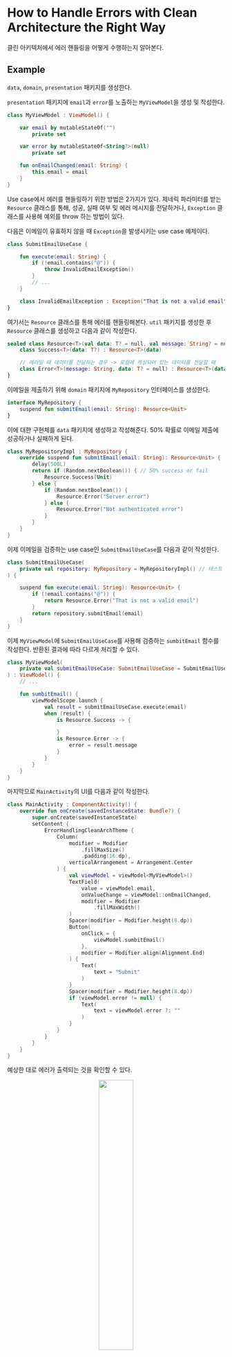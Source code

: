 # How to Handle Errors with Clean Architecture the Right Way

클린 아키텍처에서 에러 핸들링을 어떻게 수행하는지 알아본다.

## Example

`data`, `domain`, `presentation` 패키지를 생성한다.

`presentation` 패키지에 `email`과 `error`를 노출하는 `MyViewModel`을 생성 및 작성한다.

```kotlin
class MyViewModel : ViewModel() {

    var email by mutableStateOf("")
        private set

    var error by mutableStateOf<String?>(null)
        private set

    fun onEmailChanged(email: String) {
        this.email = email
    }
}
```

Use case에서 에러를 핸들링하기 위한 방법은 2가지가 있다. 제네릭 파라미터를 받는 `Resource` 클래스를 통해, 성공, 실패 여부 및 에러 메시지를 전달하거나, `Exception` 클래스를 사용해
예외를 throw 하는 방법이 있다.

다음은 이메일이 유효하지 않을 때 `Exception`을 발생시키는 use case 예제이다.

```kotlin
class SubmitEmailUseCase {

    fun execute(email: String) {
        if (!email.contains("@")) {
            throw InvalidEmailException()
        }
        // ...
    }

    class InvalidEmailException : Exception("That is not a valid email")
}
```

여기서는 `Resource` 클래스를 통해 에러를 핸들링해본다. `util` 패키지를 생성한 후 `Resource` 클래스를 생성하고 다음과 같이 작성한다.

```kotlin
sealed class Resource<T>(val data: T? = null, val message: String? = null) {
    class Success<T>(data: T?) : Resource<T>(data)

    // 에러일 때 데이터를 전달하는 경우 -> 로컬에 캐싱되어 있는 데이터를 전달할 때
    class Error<T>(message: String, data: T? = null) : Resource<T>(data = data, message = message)
}
```

이메일을 제출하기 위해 `domain` 패키지에 `MyRepository` 인터페이스를 생성한다.

```kotlin
interface MyRepository {
    suspend fun submitEmail(email: String): Resource<Unit>
}
```

이에 대한 구현체를 `data` 패키지에 생성하고 작성해준다. 50% 확률로 이메일 제출에 성공하거나 실패하게 된다.

```kotlin
class MyRepositoryImpl : MyRepository {
    override suspend fun submitEmail(email: String): Resource<Unit> {
        delay(500L)
        return if (Random.nextBoolean()) { // 50% success or fail
            Resource.Success(Unit)
        } else {
            if (Random.nextBoolean()) {
                Resource.Error("Server error")
            } else {
                Resource.Error("Not authenticated error")
            }
        }
    }
}
```

이제 이메일을 검증하는 use case인 `SubmitEmailUseCase`를 다음과 같이 작성한다.

```kotlin
class SubmitEmailUseCase(
    private val repository: MyRepository = MyRepositoryImpl() // 테스트 프로젝트라 구현체를 직접 대입, 실제 프로젝트에서는 DI를 통해 인터페이스를 인젝션한다.
) {

    suspend fun execute(email: String): Resource<Unit> {
        if (!email.contains("@")) {
            return Resource.Error("That is not a valid email")
        }
        return repository.submitEmail(email)
    }
}
```

이제 `MyViewModel`에 `SubmitEmailUseCase`를 사용해 검증하는 `sumbitEmail` 함수를 작성한다. 반환된 결과에 따라 다르게 처리할 수 있다.

```kotlin
class MyViewModel(
    private val submitEmailUseCase: SubmitEmailUseCase = SubmitEmailUseCase()
) : ViewModel() {
    // ...

    fun sumbitEmail() {
        viewModelScope.launch {
            val result = submitEmailUseCase.execute(email)
            when (result) {
                is Resource.Success -> {

                }
                is Resource.Error -> {
                    error = result.message
                }
            }
        }
    }
}
```

마지막으로 `MainActivity`의 UI를 다음과 같이 작성한다.

```kotlin
class MainActivity : ComponentActivity() {
    override fun onCreate(savedInstanceState: Bundle?) {
        super.onCreate(savedInstanceState)
        setContent {
            ErrorHandlingCleanArchTheme {
                Column(
                    modifier = Modifier
                        .fillMaxSize()
                        .padding(16.dp),
                    verticalArrangement = Arrangement.Center
                ) {
                    val viewModel = viewModel<MyViewModel>()
                    TextField(
                        value = viewModel.email,
                        onValueChange = viewModel::onEmailChanged,
                        modifier = Modifier
                            .fillMaxWidth()
                    )
                    Spacer(modifier = Modifier.height(8.dp))
                    Button(
                        onClick = {
                            viewModel.sumbitEmail()
                        },
                        modifier = Modifier.align(Alignment.End)
                    ) {
                        Text(
                            text = "Submit"
                        )
                    }
                    Spacer(modifier = Modifier.height(8.dp))
                    if (viewModel.error != null) {
                        Text(
                            text = viewModel.error ?: ""
                        )
                    }
                }
            }
        }
    }
}
```

예상한 대로 에러가 출력되는 것을 확인할 수 있다.

<div align="center">
<img src="img/result.gif" width="40%">
</div>

## How to use string resource in repository or use case

String Resource를 레포지토리 또는 use case에서 어떻게 사용하는지 알아보자.

`util` 패키지에 `UiText` sealed class를 생성하고 다음과 같이 작성한다. Use case에 string resource를 가져오기 위해 컨텍스트에 의존하게 되면 되면 유닛 테스트 시
Integrated Test로 수행해야 한다. 따라서 컨텍스트에 대한 의존성을 없애기 위해 `UiText`를 사용한다.

```kotlin
sealed class UiText {
    data class DynamicString(val value: String) : UiText()
    class StringResource(
        @StringRes val id: Int,
        val args: Array<Any> = emptyArray()
    ) : UiText()

    @Composable
    fun asString(): String {
        return when (this) {
            is DynamicString -> value
            is StringResource -> stringResource(id, args)
        }
    }
}
```

`Resource` sealed class를 다음과 같이 `UiText`를 사용하도록 구성한다.

```kotlin
sealed class Resource<T>(val data: T? = null, val message: UiText? = null) {
    class Success<T>(data: T?) : Resource<T>(data)

    // 에러일 때 데이터를 전달하는 경우 -> 로컬에 캐싱되어 있는 데이터를 전달할 때
    class Error<T>(message: UiText, data: T? = null) : Resource<T>(data = data, message = message)
}
```

`MyRepositoryImpl` 클래스에도 에러 시 `UiText`를 사용하도록 변경한다.

```kotlin
class MyRepositoryImpl : MyRepository {
    override suspend fun submitEmail(email: String): Resource<Unit> {
        delay(500L)
        return if (Random.nextBoolean()) { // 50% success or fail
            Resource.Success(Unit)
        } else {
            if (Random.nextBoolean()) {
                Resource.Error(UiText.DynamicString("Server error"))
            } else {
                Resource.Error(UiText.DynamicString("Not authenticated error"))
            }
        }
    }
}
```

`strings.xml`에 성공했을 때와 실패했을 때의 string resource를 추가한다.

```xml
<resources>
    <string name="app_name">ErrorHandlingCleanArch</string>
    <string name="error_invalid_email">This is not a valid email</string>
    <string name="successfully_submitted">Successfully submitted</string>
</resources>
```

해당 string resource를 `SubmitEmailUseCase`에서 사용하도록 구현한다.

```kotlin
class SubmitEmailUseCase(
    private val repository: MyRepository = MyRepositoryImpl() // 테스트 프로젝트라 구현체를 직접 대입, 실제 프로젝트에서는 DI를 통해 인터페이스를 인젝션한다.
) {

    suspend fun execute(email: String): Resource<Unit> {
        if (!email.contains("@")) {
            return Resource.Error(UiText.StringResource(R.string.error_invalid_email))
        }
        return repository.submitEmail(email)
    }
}
```

`MyViewModel`에서도 `error` 타입을 `UiText`로 변경한다.

```kotlin
class MyViewModel(
    private val submitEmailUseCase: SubmitEmailUseCase = SubmitEmailUseCase()
): ViewModel() {

    var email by mutableStateOf("")
        private set

    var error by mutableStateOf<UiText?>(null)
        private set
    // ...
}
```

`MainActivity`에서 `asString`을 통해 에러 텍스트를 가져오도록 구현한다.

```kotlin
class MainActivity : ComponentActivity() {
    override fun onCreate(savedInstanceState: Bundle?) {
        super.onCreate(savedInstanceState)
        setContent {
            ErrorHandlingCleanArchTheme {
                Column(
                    // ...
                ) {
                    // ...
                    if (viewModel.error != null) {
                        Text(
                            text = viewModel.error?.asString() ?: ""
                        )
                    }
                }
            }
        }
    }
}
```

앱을 실행해보면 이전 결과와 동일하게 문자열을 잘 가져오는 것을 확인할 수 있다.

## References

* [How to Handle Errors with Clean Architecture the Right Way](https://www.youtube.com/watch?v=O4WhAS2irI8&t=3s)